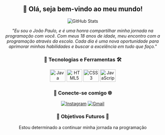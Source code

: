 <div align="center">
  <h2>👋 Olá, seja bem-vindo ao meu mundo!</h2>
</div>

<div align="center">
  <div style="display: flex; align-items: center; justify-content: center;">
    <img src="https://github-readme-stats.vercel.app/api?username=erickgms01&show_icons=true&hide=contribs,prs&cache_seconds=86400&theme=algolia" alt="GitHub Stats">
  </div>
</div>

<p align="center">
  <em>
    "Eu sou o João Paulo, e é uma honra compartilhar minha jornada na programação com você. Com meus 18 anos de idade, meu encontro com a programação através da escola. Cada dia é uma nova oportunidade para aprimorar minhas habilidades e buscar a excelência em tudo que faço."
  </em>
</p>
<div align="center">
  <h3>🚀 Tecnologias e Ferramentas 🛠️</h3>
  <img alt="Java" height="40" width="50" src="https://skillicons.dev/icons?i=js">
  <img alt="HTML5" height="40" width="50" src="https://skillicons.dev/icons?i=html">
  <img alt="CSS3" height="40" width="50" src="https://skillicons.dev/icons?i=css">
  <img alt="JavaScript" height="40" width="50" src="https://skillicons.dev/icons?i=java&theme=light">
</div>

<div align="center">
  <h3>🔗 Conecte-se comigo 🌐</h3>
  <a href="https://www.instagram.com/jpmais_/" target="_blank"><img src="https://img.shields.io/badge/-Instagram-%23E4405F?style=for-the-badge&logo=instagram&logoColor=white" alt="Instagram"></a>
  <a href="mailto:jpmais2005@gmail.com"><img src="https://img.shields.io/badge/-Gmail-%23333?style=for-the-badge&logo=gmail&logoColor=white" alt="Gmail"></a>
</div>

<div align="center">
  <h3>🎯 Objetivos Futuros 🚀</h3>
  <p>Estou determinado a continuar minha jornada na programação</p>
</div>
